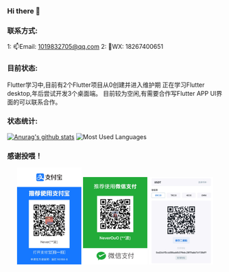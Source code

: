 ### Hi there 👋

<!--
**NeverOvO/NeverOvO** is a ✨ _special_ ✨ repository because its `README.md` (this file) appears on your GitHub profile.

Here are some ideas to get you started:

- 🔭 I’m currently working on ...
- 🌱 I’m currently learning ...
- 👯 I’m looking to collaborate on ...
- 🤔 I’m looking for help with ...
- 💬 Ask me about ...
- 📫 How to reach me: ...
- 😄 Pronouns: ...
- ⚡ Fun fact: ...
-->

### 联系方式:
1: 📫Email: 1019832705@qq.com
2: 💬WX: 18267400651

### 目前状态:
Flutter学习中,目前有2个Flutter项目从0创建并进入维护期
正在学习Flutter desktop,年后尝试开发3个桌面端。
目前较为空闲,有需要合作写Flutter APP UI界面的可以联系合作。

### 状态统计:

[![Anurag's github stats](https://github-readme-stats.vercel.app/api?username=NeverOvO&theme=dark)](https://github.com/anuraghazra/github-readme-stats)
![Most Used Languages](https://github-readme-stats.vercel.app/api/top-langs/?username=NeverOvO&theme=dark&layout=compact)


### 感谢投喂！
<div align="center">
	<img src="https://github.com/NeverOvO/NeverOvO/blob/main/IMG_3536(20210207-164320).JPG" alt="Editor" width="150">
  <img src="https://github.com/NeverOvO/NeverOvO/blob/main/IMG_3537(20210207-164334).JPG" alt="Editor" width="150">
  <img src="https://github.com/NeverOvO/NeverOvO/blob/main/F83EE11DFF22016AAE2EA33D31658D74.png" alt="Editor" width="150">
</div>
